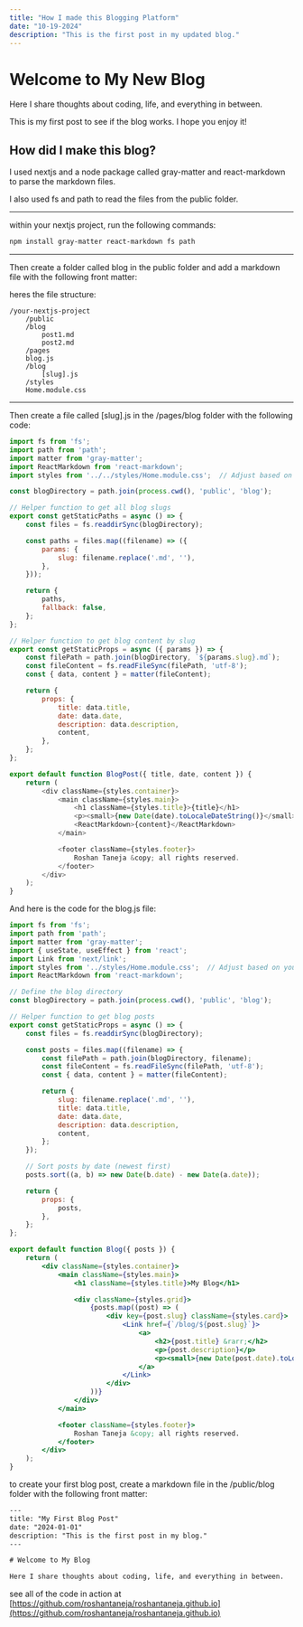 ```yaml
---
title: "How I made this Blogging Platform"
date: "10-19-2024"
description: "This is the first post in my updated blog."
---
```


# Welcome to My New Blog

Here I share thoughts about coding, life, and everything in between.

This is my first post to see if the blog works. I hope you enjoy it!

## How did I make this blog?

I used nextjs and a node package called gray-matter and react-markdown to parse the markdown files.

I also used fs and path to read the files from the public folder.

---

within your nextjs project, run the following commands:


```txt
npm install gray-matter react-markdown fs path
```


---

Then create a folder called blog in the public folder and add a markdown file with the following front matter:

heres the file structure:

```
/your-nextjs-project
    /public
    /blog
        post1.md
        post2.md
    /pages
    blog.js
    /blog
        [slug].js
    /styles
    Home.module.css
```

---

Then create a file called [slug].js in the /pages/blog folder with the following code:


```javascript
import fs from 'fs';
import path from 'path';
import matter from 'gray-matter';
import ReactMarkdown from 'react-markdown';
import styles from '../../styles/Home.module.css';  // Adjust based on your folder structure

const blogDirectory = path.join(process.cwd(), 'public', 'blog');

// Helper function to get all blog slugs
export const getStaticPaths = async () => {
    const files = fs.readdirSync(blogDirectory);

    const paths = files.map((filename) => ({
        params: {
            slug: filename.replace('.md', ''),
        },
    }));

    return {
        paths,
        fallback: false,
    };
};

// Helper function to get blog content by slug
export const getStaticProps = async ({ params }) => {
    const filePath = path.join(blogDirectory, `${params.slug}.md`);
    const fileContent = fs.readFileSync(filePath, 'utf-8');
    const { data, content } = matter(fileContent);

    return {
        props: {
            title: data.title,
            date: data.date,
            description: data.description,
            content,
        },
    };
};

export default function BlogPost({ title, date, content }) {
    return (
        <div className={styles.container}>
            <main className={styles.main}>
                <h1 className={styles.title}>{title}</h1>
                <p><small>{new Date(date).toLocaleDateString()}</small></p>
                <ReactMarkdown>{content}</ReactMarkdown>
            </main>

            <footer className={styles.footer}>
                Roshan Taneja &copy; all rights reserved.
            </footer>
        </div>
    );
}
```

And here is the code for the blog.js file:

```jsx
import fs from 'fs';
import path from 'path';
import matter from 'gray-matter';
import { useState, useEffect } from 'react';
import Link from 'next/link';
import styles from '../styles/Home.module.css';  // Adjust based on your folder structure
import ReactMarkdown from 'react-markdown';

// Define the blog directory
const blogDirectory = path.join(process.cwd(), 'public', 'blog');

// Helper function to get blog posts
export const getStaticProps = async () => {
    const files = fs.readdirSync(blogDirectory);

    const posts = files.map((filename) => {
        const filePath = path.join(blogDirectory, filename);
        const fileContent = fs.readFileSync(filePath, 'utf-8');
        const { data, content } = matter(fileContent);

        return {
            slug: filename.replace('.md', ''),
            title: data.title,
            date: data.date,
            description: data.description,
            content,
        };
    });

    // Sort posts by date (newest first)
    posts.sort((a, b) => new Date(b.date) - new Date(a.date));

    return {
        props: {
            posts,
        },
    };
};

export default function Blog({ posts }) {
    return (
        <div className={styles.container}>
            <main className={styles.main}>
                <h1 className={styles.title}>My Blog</h1>

                <div className={styles.grid}>
                    {posts.map((post) => (
                        <div key={post.slug} className={styles.card}>
                            <Link href={`/blog/${post.slug}`}>
                                <a>
                                    <h2>{post.title} &rarr;</h2>
                                    <p>{post.description}</p>
                                    <p><small>{new Date(post.date).toLocaleDateString()}</small></p>
                                </a>
                            </Link>
                        </div>
                    ))}
                </div>
            </main>

            <footer className={styles.footer}>
                Roshan Taneja &copy; all rights reserved.
            </footer>
        </div>
    );
}
```

to create your first blog post, create a markdown file in the /public/blog folder with the following front matter:

```txt
---
title: "My First Blog Post"
date: "2024-01-01"
description: "This is the first post in my blog."
---

# Welcome to My Blog

Here I share thoughts about coding, life, and everything in between.
```

see all of the code in action at [https://github.com/roshantaneja/roshantaneja.github.io](https://github.com/roshantaneja/roshantaneja.github.io)